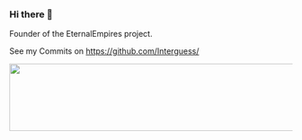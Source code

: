 ### Hi there 👋
Founder of the EternalEmpires project.

See my Commits on https://github.com/Interguess/








<a href="https://github.com/devxb/gitanimals">
  <img
    src="https://render.gitanimals.org/lines/JonasDevDE"
    width="600"
    height="120"
  />
</a>
  
